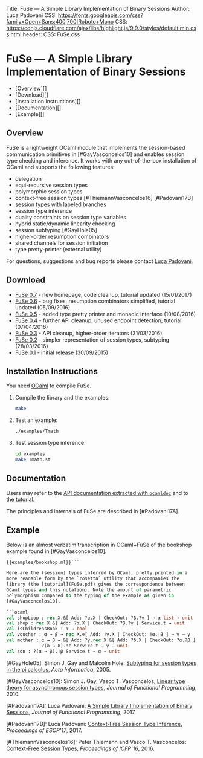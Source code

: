 Title:	FuSe — A Simple Library Implementation of Binary Sessions
Author:	Luca Padovani
CSS:	https://fonts.googleapis.com/css?family=Open+Sans:400,700|Roboto+Mono
CSS:    https://cdnjs.cloudflare.com/ajax/libs/highlight.js/9.9.0/styles/default.min.css
html header:
    <script src="https://cdnjs.cloudflare.com/ajax/libs/highlight.js/9.9.0/highlight.min.js"></script>
    <script src="https://cdnjs.cloudflare.com/ajax/libs/highlight.js/9.9.0/languages/ocaml.min.js"></script>
    <script>hljs.initHighlightingOnLoad();</script>
CSS:	FuSe.css

FuSe — A Simple Library Implementation of Binary Sessions
=========================================================

* [Overview][]
* [Download][]
* [Installation instructions][]
* [Documentation][]
* [Example][]

Overview
--------

FuSe is a lightweight OCaml module that implements the session-based
communication primitives in [#GayVasconcelos10] and enables session
type checking and inference. It works with any out-of-the-box
installation of OCaml and supports the following features:

* delegation
* equi-recursive session types
* polymorphic session types
* context-free session types [#ThiemannVasconcelos16] [#Padovani17B]
* session types with labeled branches
* session type inference
* duality constraints on session type variables
* hybrid static/dynamic linearity checking
* session subtyping [#GayHole05]
* higher-order resumption combinators
* shared channels for session initiation
* type pretty-printer (external utility)

For questions, suggestions and bug reports please contact [Luca
Padovani](http://www.di.unito.it/~padovani/index.html).

Download
--------

* [FuSe 0.7](FuSe-0.7.tar.gz) - new homepage, code cleanup, tutorial
  updated (15/01/2017)
* [FuSe 0.6](FuSe-0.6.tar.gz) - bug fixes, resumption combinators
  simplified, tutorial updated (05/09/2016)
* [FuSe 0.5](FuSe-0.5.tar.gz) - added type pretty printer and monadic
  interface (10/08/2016)
* [FuSe 0.4](FuSe-0.4.tar.gz) - further API cleanup, unused endpoint
  detection, tutorial (07/04/2016)
* [FuSe 0.3](FuSe-0.3.tar.gz) - API cleanup, higher-order iterators
  (31/03/2016)
* [FuSe 0.2](FuSe-0.2.tar.gz) - simpler representation of session
  types, subtyping (28/03/2016)
* [FuSe 0.1](FuSe-0.1.tar.gz) - initial release (30/09/2015)

Installation Instructions
-------------------------

You need [OCaml](http://www.ocaml.org) to compile FuSe.

1.  Compile the library and the examples:

    ```bash
    make
    ```

2.  Test an example:

    ```bash
    ./examples/Tmath
    ```

3.  Test session type inference:

    ```bash
    cd examples
    make Tmath.st
    ```

Documentation
-------------

Users may refer to the [API documentation extracted with
`ocamldoc`](index.html) and to [the tutorial](FuSe.pdf).

The principles and internals of FuSe are described in [#Padovani17A].

Example
-------

Below is an almost verbatim transcription in OCaml+FuSe of the
bookshop example found in [#GayVasconcelos10].

```ocaml
{{examples/bookshop.ml}}```

Here are the (session) types inferred by OCaml, pretty printed in a
more readable form by the `rosetta` utility that accompanies the
library (the [tutorial](FuSe.pdf) gives the correspondence between
OCaml types and this notation). Note the amount of parametric
polymorphism compared to the typing of the example as given in
[#GayVasconcelos10].

```ocaml
val shopLoop : rec X.&[ Add: ?α.X | CheckOut: ?β.?γ ] → α list → unit
val shop : rec X.&[ Add: ?α.X | CheckOut: ?β.?γ ] Service.t → unit
val isChildrensBook : α → bool
val voucher : α → β → rec X.⊕[ Add: !γ.X | CheckOut: !α.!β ] → γ → γ
val mother : α → β → &[ Add: ?γ.rec X.&[ Add: ?δ.X | CheckOut: ?α.?β ] ] Service.t →
             ?(δ → δ).!ε Service.t → γ → unit
val son : ?(α → β).!β Service.t → α → unit
```

[#GayHole05]: Simon J. Gay and Malcolm Hole: [Subtyping for session
types in the pi
calculus](http://dx.doi.org/10.1007/s00236-005-0177-z), *Acta
Informatica*, 2005.

[#GayVasconcelos10]: Simon J. Gay, Vasco T. Vasconcelos, [Linear type
theory for asynchronous session
types](http://doi.org/10.1017/S0956796809990268), *Journal of
Functional Programming*, 2010.

[#Padovani17A]: Luca Padovani: [A Simple Library Implementation of
Binary Sessions](http://dx.doi.org/10.1017/S0956796816000289),
*Journal of Functional Programming*, 2017.

[#Padovani17B]: Luca Padovani: [Context-Free Session Type
Inference](http://hal.archives-ouvertes.fr/hal-01385258/document),
*Proceedings of ESOP'17*, 2017.

[#ThiemannVasconcelos16]: Peter Thiemann and Vasco T. Vasconcelos:
[Context-Free Session Types](http://doi.org/10.1145/3022670.2951926),
*Proceedings of ICFP'16*, 2016.

